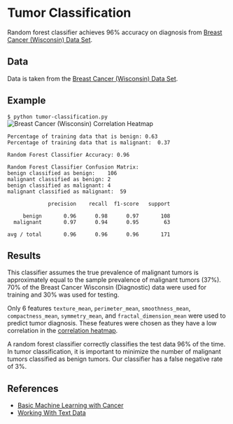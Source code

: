 # Tumor Classification
Random forest classifier achieves 96% accuracy on diagnosis from [Breast Cancer (Wisconsin) Data Set](https://www.kaggle.com/gargmanish/basic-machine-learning-with-cancer/data).

## Data
Data is taken from the [Breast Cancer (Wisconsin) Data Set](https://www.kaggle.com/gargmanish/basic-machine-learning-with-cancer/data).

## Example
`$ python tumor-classification.py`
![Breast Cancer (Wisconsin) Correlation Heatmap](https://github.com/SeanCooke/tumor-classification/blob/master/correlation-heatmap.png?raw=true)
~~~~
Percentage of training data that is benign:	0.63
Percentage of training data that is malignant:	0.37

Random Forest Classifier Accuracy: 0.96

Random Forest Classifier Confusion Matrix:
benign classified as benign:	106
malignant classified as benign:	2
benign classified as malignant:	4
malignant classified as malignant:	59

             precision    recall  f1-score   support

     benign       0.96      0.98      0.97       108
  malignant       0.97      0.94      0.95        63

avg / total       0.96      0.96      0.96       171

~~~~

## Results
This classifier assumes the true prevalence of malignant tumors is approximately equal to the sample prevalence of malignant tumors (37%).   70% of the Breast Cancer Wisconsin (Diagnostic) data were used for training and 30% was used for testing.

Only 6 features `texture_mean`, `perimeter_mean`, `smoothness_mean`, `compactness_mean`, `symmetry_mean`, and `fractal_dimension_mean` were used to predict tumor diagnosis.  These features were chosen as they have a low correlation in the [correlation heatmap](https://github.com/SeanCooke/tumor-classification/blob/master/correlation-heatmap.png).

A random forest classifier correctly classifies the test data 96% of the time.  In tumor classification, it is important to minimize the number of malignant tumors classified as benign tumors.  Our classifier has a false negative rate of 3%.

## References
* [Basic Machine Learning with Cancer](https://www.kaggle.com/gargmanish/basic-machine-learning-with-cancer/notebook)
* [Working With Text Data](http://scikit-learn.org/stable/tutorial/text_analytics/working_with_text_data.html)
